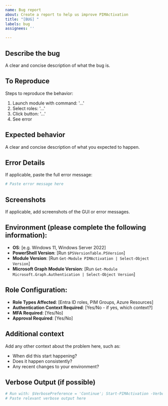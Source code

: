 ```yaml
---
name: Bug report
about: Create a report to help us improve PIMActivation
title: "[BUG] "
labels: bug
assignees: ''

---
```


## Describe the bug
A clear and concise description of what the bug is.

## To Reproduce
Steps to reproduce the behavior:
1. Launch module with command: '...'
2. Select roles: '...'
3. Click button: '...'
4. See error

## Expected behavior
A clear and concise description of what you expected to happen.

## Error Details
If applicable, paste the full error message:
```powershell
# Paste error message here
```

## Screenshots
If applicable, add screenshots of the GUI or error messages.

## Environment (please complete the following information):
- **OS**: [e.g. Windows 11, Windows Server 2022]
- **PowerShell Version**: [Run `$PSVersionTable.PSVersion`]
- **Module Version**: [Run `Get-Module PIMActivation | Select-Object Version`]
- **Microsoft Graph Module Version**: [Run `Get-Module Microsoft.Graph.Authentication | Select-Object Version`]

## Role Configuration:
- **Role Types Affected**: [Entra ID roles, PIM Groups, Azure Resources]
- **Authentication Context Required**: [Yes/No - if yes, which context?]
- **MFA Required**: [Yes/No]
- **Approval Required**: [Yes/No]

## Additional context
Add any other context about the problem here, such as:
- When did this start happening?
- Does it happen consistently?
- Any recent changes to your environment?

## Verbose Output (if possible)
```powershell
# Run with: $VerbosePreference = 'Continue'; Start-PIMActivation -Verbose
# Paste relevant verbose output here
```
